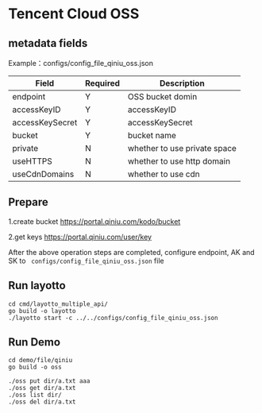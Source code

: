 # Tencent Cloud OSS

## metadata fields

Example：configs/config_file_qiniu_oss.json

| Field | Required | Description                  |
| --- |----------|------------------------------|
| endpoint | Y        | OSS bucket domin             |
| accessKeyID | Y        | accessKeyID                  |
| accessKeySecret | Y        | accessKeySecret              |
| bucket | Y        | bucket name                  |
| private | N        | whether to use private space |
| useHTTPS | N        | whether to use http domain   |
| useCdnDomains | N        | whether to use cdn           |

## Prepare

1.create bucket https://portal.qiniu.com/kodo/bucket

2.get keys https://portal.qiniu.com/user/key

After the above operation steps are completed, configure endpoint, AK and SK to ` configs/config_file_qiniu_oss.json`
file

## Run layotto

````shell
cd cmd/layotto_multiple_api/
go build -o layotto
./layotto start -c ../../configs/config_file_qiniu_oss.json
````

## Run Demo

````shell
cd demo/file/qiniu
go build -o oss

./oss put dir/a.txt aaa 
./oss get dir/a.txt 
./oss list dir/
./oss del dir/a.txt
````